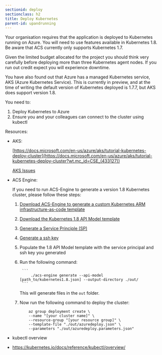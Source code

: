 ```yaml
---
sectionid: deploy
sectionclass: h2
title: Deploy Kubernetes
parent-id: upandrunning
---
```


Your organisation requires that the application is deployed to Kubernetes running on
Azure. You will need to use features available in Kubernetes 1.8. Be aware that ACS 
currently only supports Kubernetes 1.7. 

Given the limited budget allocated for the
project you should think very carefully before deploying more than three Kubernetes agent nodes. If you run out credit expect you will
experience downtime.

You have also found out that Azure has a managed Kubernetes service, AKS (Azure Kubernetes Service). This is currently in preview, and at the time of writing the default version of Kubernetes deployed is 1.7.7, but AKS does support version 1.8.

You need to:

1. Deploy Kubernetes to Azure
2. Ensure you and your colleagues can connect to the cluster using kubectl

Resources:
- AKS:

    [https://docs.microsoft.com/en-us/azure/aks/tutorial-kubernetes-deploy-cluster](https://docs.microsoft.com/en-us/azure/aks/tutorial-kubernetes-deploy-cluster?wt.mc_id=CSE_(433127))

    [AKS Issues](https://github.com/Azure/AKS/issues)


- ACS Engine:

    If you need to run ACS-Engine to generate a version 1.8 Kubernetes cluster, please follow these steps:
    
    1. [Download ACS-Engine to generate a custom Kubernetes ARM infrastructure-as-code template](https://github.com/Azure/acs-engine/releases)

    2. [Download the Kubernetes 1.8 API Model template](https://github.com/Azure/acs-engine/blob/master/examples/kubernetes-releases/kubernetes1.8.json)

    3. [Generate a Service Principle (SP)](https://docs.microsoft.com/en-us/cli/azure/create-an-azure-service-principal-azure-cli?toc=%2Fazure%2Fazure-resource-manager%2Ftoc.json&view=azure-cli-latest?wt.mc_id=CSE_(433127))

    4. [Generate a ssh key](https://docs.microsoft.com/en-us/azure/virtual-machines/linux/mac-create-ssh-keys?wt.mc_id=CSE_(433127))

    5. Populate the 1.8 API Model template with the service principal and ssh key you generated

    6. Run the following command:

            ```
                ./acs-engine generate --api-model [path_to/kubernetes1.8.json] --output-directory ./out/
            ```
                
        This will generate files in the ```out``` folder.

    7. Now run the following command to deploy the cluster:

        ```
            az group deployment create \
            --name "[your cluster name]" \
            --resource-group "[your resource group]" \
            --template-file "./out/azuredeploy.json" \
            --parameters "./out/azuredeploy.parameters.json"
        ```

- kubectl overview

- <https://kubernetes.io/docs/reference/kubectl/overview/>
